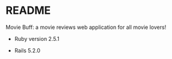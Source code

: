 # README

Movie Buff: a movie reviews web application for all movie lovers!

* Ruby version 2.5.1

* Rails 5.2.0
